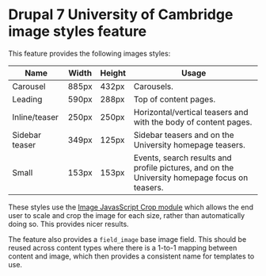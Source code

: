 Drupal 7 University of Cambridge image styles feature
=====================================================

This feature provides the following images styles:

Name           | Width | Height | Usage
---------------|-------|--------|-----------
Carousel       | 885px |  432px | Carousels.
Leading        | 590px |  288px | Top of content pages.
Inline/teaser  | 250px |  250px | Horizontal/vertical teasers and with the body of content pages.
Sidebar teaser | 349px |  125px | Sidebar teasers and on the University homepage teasers.
Small          | 153px |  153px | Events, search results and profile pictures, and on the University homepage focus on teasers.

These styles use the [Image JavasScript Crop module](https://drupal.org/project/imagecrop) which allows the end user to scale and crop the image for each size, rather than automatically doing so. This provides nicer results.

The feature also provides a `field_image` base image field. This should be reused across content types where there is a 1-to-1 mapping between content and image, which then provides a consistent name for templates to use.
